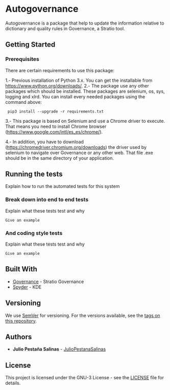 # Autogovernance

Autogovernance is a package that help to update the information relative to dictionary and quality rules in Governance, a Stratio tool.


## Getting Started

### Prerequisites

There are certain requirements to use this package:

1.- Previous installation of Python 3.x. You can get the installable from https://www.python.org/downloads/.
2.- The package use any other packages which should be installed. These packages are selenium, os, sys, logging and xlrd.
You can install every needed packages using the command above:
```
 pip3 install --upgrade -r requirements.txt 

```
3.- This package is based on Selenium and use a Chrome driver to execute. That means you need to install Chrome browser (https://www.google.com/intl/es_es/chrome/). 

4.- In addition, you have to download (https://chromedriver.chromium.org/downloads) the driver used by selenium to navigate over Governance or any other web. That file .exe should be in the same directory of your application.

## Running the tests

Explain how to run the automated tests for this system

### Break down into end to end tests

Explain what these tests test and why

```
Give an example
```

### And coding style tests

Explain what these tests test and why

```
Give an example
```


## Built With

* [Governance](https://admin.sgcto-int.stratio.com/service/governance-ui/) - Stratio Governance
* [Spyder](https://www.spyder-ide.org/) - KDE


## Versioning

We use [SemVer](http://semver.org/) for versioning. For the versions available, see the [tags on this repository](https://github.com/your/project/tags). 

## Authors

* **Julio Pestaña Salinas** - [JulioPestanaSalinas](https://github.com/JulioPestanaSalinas)

## License

This project is licensed under the GNU-3 License - see the [LICENSE](LICENSE) file for details.

